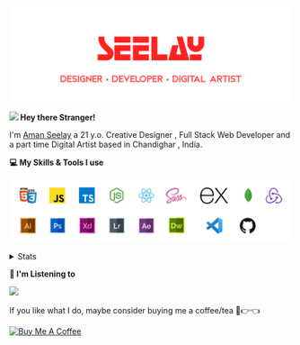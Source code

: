 [![banner](./images/seelay.svg)](https://seelay.in)

**<img src="https://media.giphy.com/media/hvRJCLFzcasrR4ia7z/giphy.gif" width="25px"> Hey there Stranger!**

I'm [Aman Seelay](https://seelay.in) a 21 y.o. Creative Designer , Full Stack Web Developer and a part time Digital Artist based in Chandighar , India.

**💻 My Skills & Tools I use**

[![banner](./images/skills&tools.svg)](https://seelay.in)

<details>
  <summary>Stats</summary>

---

<!--START_SECTION:waka-->
![Profile Views](http://img.shields.io/badge/Profile%20Views-49-blue)

**🐱 My Github Data** 

> 🏆 154 Contributions in the Year 2021
 > 
> 📦 531.5 kB Used in Github's Storage 
 > 
> 🚫 Not Opted to Hire
 > 
> 📜 1 Public Repository 
 > 
> 🔑 71 Private Repositories  
 > 
**I'm a Night 🦉** 

```text
🌞 Morning    142 commits    ██████░░░░░░░░░░░░░░░░░░░   25.13% 
🌆 Daytime    43 commits     ██░░░░░░░░░░░░░░░░░░░░░░░   7.61% 
🌃 Evening    145 commits    ██████░░░░░░░░░░░░░░░░░░░   25.66% 
🌙 Night      235 commits    ██████████░░░░░░░░░░░░░░░   41.59%

```
📅 **I'm Most Productive on Thursday** 

```text
Monday       109 commits    ████░░░░░░░░░░░░░░░░░░░░░   19.29% 
Tuesday      86 commits     ███░░░░░░░░░░░░░░░░░░░░░░   15.22% 
Wednesday    51 commits     ██░░░░░░░░░░░░░░░░░░░░░░░   9.03% 
Thursday     143 commits    ██████░░░░░░░░░░░░░░░░░░░   25.31% 
Friday       69 commits     ███░░░░░░░░░░░░░░░░░░░░░░   12.21% 
Saturday     57 commits     ██░░░░░░░░░░░░░░░░░░░░░░░   10.09% 
Sunday       50 commits     ██░░░░░░░░░░░░░░░░░░░░░░░   8.85%

```


📊 **This Week I Spent My Time On** 

```text
⌚︎ Time Zone: Asia/Kolkata

💬 Programming Languages: 
Other                    28 hrs 22 mins      █████████████████████░░░░   86.62% 
JavaScript               1 hr 11 mins        █░░░░░░░░░░░░░░░░░░░░░░░░   3.63% 
JSON                     52 mins             ░░░░░░░░░░░░░░░░░░░░░░░░░   2.65% 
CSS                      47 mins             ░░░░░░░░░░░░░░░░░░░░░░░░░   2.41% 
Markdown                 47 mins             ░░░░░░░░░░░░░░░░░░░░░░░░░   2.4%

🔥 Editors: 
Browser                  28 hrs 4 mins       █████████████████████░░░░   85.69% 
VS Code                  4 hrs 41 mins       ███░░░░░░░░░░░░░░░░░░░░░░   14.31%

🐱‍💻 Projects: 
ImSeelay                 11 hrs 6 mins       ████████░░░░░░░░░░░░░░░░░   33.93% 
Aman-Seelay              4 hrs 47 mins       ███░░░░░░░░░░░░░░░░░░░░░░   14.62% 
about                    4 hrs 13 mins       ███░░░░░░░░░░░░░░░░░░░░░░   12.88% 
COVID-19                 3 hrs 37 mins       ██░░░░░░░░░░░░░░░░░░░░░░░   11.07% 
SeelayDEV                2 hrs 36 mins       ██░░░░░░░░░░░░░░░░░░░░░░░   7.97%

💻 Operating System: 
Windows                  32 hrs 45 mins      █████████████████████████   100.0%

```

**I Mostly Code in JavaScript** 

```text
JavaScript               47 repos            ████████████████░░░░░░░░░   66.2% 
TypeScript               11 repos            ███░░░░░░░░░░░░░░░░░░░░░░   15.49% 
HTML                     7 repos             ██░░░░░░░░░░░░░░░░░░░░░░░   9.86% 
CSS                      3 repos             █░░░░░░░░░░░░░░░░░░░░░░░░   4.23% 
Vue                      2 repos             ░░░░░░░░░░░░░░░░░░░░░░░░░   2.82%

```


**Timeline**

![Chart not found](https://raw.githubusercontent.com/ImSeelay/ImSeelay/master/charts/bar_graph.png) 


<!--END_SECTION:waka-->

---

 </details>

**🎵 I'm Listening to**

<object data="https://now-play.vercel.app/api/generate?uid=7a17a86e-d6b7-43b5-8d9c-1d6dae42a779" >

  <img src="https://now-play.vercel.app/api/generate?uid=7a17a86e-d6b7-43b5-8d9c-1d6dae42a779" />

</object>

If you like what I do, maybe consider buying me a coffee/tea 🥺👉👈

<a href="https://www.buymeacoffee.com/seelay" target="_blank"><img src="https://cdn.buymeacoffee.com/buttons/v2/default-red.png" alt="Buy Me A Coffee" width="150" ></a>
